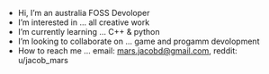 - Hi, I’m an australia FOSS Devoloper
- I’m interested in ... all creative work
- I’m currently learning ... C++ & python
- I’m looking to collaborate on ... game and progamm devolopment
- How to reach me ... email: mars.jacobd@gmail.com, reddit: u/jacob_mars 

<!---
JacobMarsDev/JacobMarsDev is a ✨ special ✨ repository because its `README.md` (this file) appears on your GitHub profile.
You can click the Preview link to take a look at your changes.
--->
